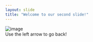 ```yaml
---
layout: slide
title: "Welcome to our second slide!"
---
```

![image](https://user-images.githubusercontent.com/50034007/110882021-2a38c180-8296-11eb-9ec2-42f33deadab7.png)  
Use the left arrow to go back!
